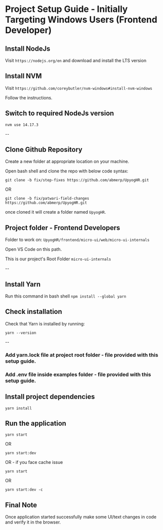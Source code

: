 # Project Setup Guide - Initially Targeting Windows Users (Frontend Developer)

## Install NodeJs

Visit `https://nodejs.org/en` and download and install the LTS version


## Install NVM

Visit `https://github.com/coreybutler/nvm-windows#install-nvm-windows`

Follow the instructions.


## Switch to required NodeJs version
`nvm use 14.17.3`

--

## Clone Github Repository 

Create a new folder at appropriate location on your machine.

Open bash shell and clone the repo with below code syntax:

`git clone -b fix/step-fixes https://github.com/abmerp/UpyogHR.git`

OR

`git clone -b fix/patwari-field-changes https://github.com/abmerp/UpyogHR.git`

once cloned it will create a folder named `UpyogHR`.

## Project folder - Frontend Developers

Folder to work on: `UpyogHR/frontend/micro-ui/web/micro-ui-internals`

Open VS Code on this path.

This is our project's Root Folder `micro-ui-internals`

--

## Install Yarn

Run this command in bash shell `npm install --global yarn`

## Check installation

Check that Yarn is installed by running:

`yarn --version`

--

### Add yarn.lock file at project root folder - file provided with this setup guide.

### Add .env file inside examples folder - file provided with this setup guide.


## Install project dependencies

`yarn install`

## Run the application

`yarn start`

OR

`yarn start:dev`

OR - if you face cache issue 

`yarn start`

OR

`yarn start:dev -c`


## Final Note

Once application started successfully make some UI/text changes in code and verify it in the browser.
